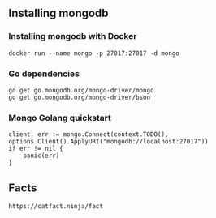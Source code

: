 ## Installing mongodb

### Installing mongodb with Docker

```
docker run --name mongo -p 27017:27017 -d mongo
```

### Go dependencies

```
go get go.mongodb.org/mongo-driver/mongo
go get go.mongodb.org/mongo-driver/bson
```

### Mongo Golang quickstart

```
client, err := mongo.Connect(context.TODO(), options.Client().ApplyURI("mongodb://localhost:27017"))
if err != nil {
    panic(err)
}
```

## Facts

```
https://catfact.ninja/fact
```